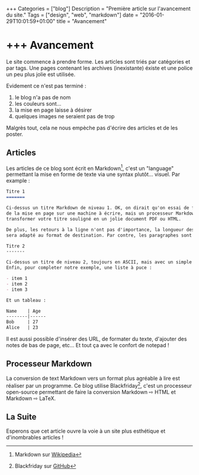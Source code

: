 +++
Categories = ["blog"]
Description = "Première article sur l'avancement du site."
Tags = ["design", "web", "markdown"]
date = "2016-01-29T10:01:59+01:00"
title = "Avancement"

+++
Avancement
==========
Le site commence à prendre forme. Les articles sont triés par catégories et
par tags. Une pages contenant les archives (inexistante) éxiste et une
police un peu plus jolie est utilisée.

Evidement ce n'est pas terminé :

1. le blog n'a pas de nom
2. les couleurs sont...
3. la mise en page laisse à désirer
4. quelques images ne seraient pas de trop

Malgrès tout, cela ne nous empèche pas d'écrire des articles et de les poster.

Articles
--------
Les articles de ce blog sont écrit en Markdown[^1], c'est un "language" permettant
la mise en forme de texte via une syntax plutôt... visuel. Par example :

```markdown
Titre 1
=======

Ci-dessus un titre Markdown de niveau 1. OK, on dirait qu'on essai de faire
de la mise en page sur une machine à écrire, mais un processeur Markdown va
transformer votre titre souligné en un jolie document PDF ou HTML.

De plus, les retours à la ligne n'ont pas d'importance, la longueur des lignes
sera adapté au format de destination. Par contre, les paragraphes sont conservés.

Titre 2
-------

Ci-dessus un titre de niveau 2, toujours en ASCII, mais avec un simple trait.
Enfin, pour completer notre exemple, une liste à puce :

- item 1
- item 2
- item 3

Et un tableau :

Name    | Age
--------|------
Bob     | 27
Alice   | 23

```

Il est aussi possible d'insérer des URL,
de formater du texte, d'ajouter des notes de bas de page, etc...
Et tout ça avec le confort de notepad !

Processeur Markdown
-------------------

La conversion de text Markdown vers un format plus agréable à lire
est réaliser par un programme. Ce blog utilise Blackfriday[^2], c'est un
processeur open-source permettant de faire la conversion Markdown &#8680; HTML et
Markdown &#8680; LaTeX.

La Suite
--------

Esperons que cet article ouvre la voie à un site plus esthétique et
d'inombrables articles !


[^1]: Markdown sur [Wikipedia](https://en.wikipedia.org/wiki/Markdown)
[^2]: Blackfriday sur [GitHub](https://github.com/russross/blackfriday)

